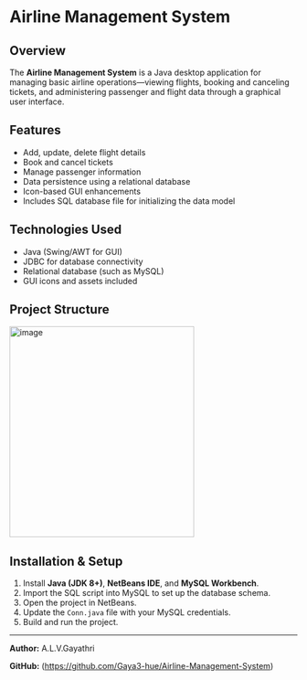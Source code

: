 # Airline Management System

## Overview
The **Airline Management System** is a Java desktop application for managing basic airline operations—viewing flights, booking and canceling tickets, and administering passenger and flight data through a graphical user interface.

## Features
- Add, update, delete flight details
- Book and cancel tickets
- Manage passenger information
- Data persistence using a relational database
- Icon-based GUI enhancements
- Includes SQL database file for initializing the data model

## Technologies Used
- Java (Swing/AWT for GUI)
- JDBC for database connectivity
- Relational database (such as MySQL)
- GUI icons and assets included

## Project Structure

<img width="323" height="369" alt="image" src="https://github.com/user-attachments/assets/46459a8e-ee47-49c4-97d3-e66538b2c894" />

## Installation & Setup
1. Install **Java (JDK 8+)**, **NetBeans IDE**, and **MySQL Workbench**.
2. Import the SQL script into MySQL to set up the database schema.
3. Open the project in NetBeans.
4. Update the `Conn.java` file with your MySQL credentials.
5. Build and run the project.

---

**Author:** A.L.V.Gayathri

**GitHub:** (https://github.com/Gaya3-hue/Airline-Management-System)  

